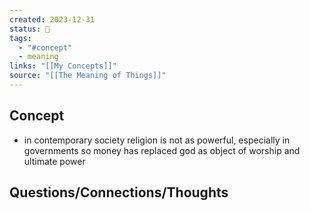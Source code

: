 ```yaml
---
created: 2023-12-31
status: 🔴
tags:
  - "#concept"
  - meaning
links: "[[My Concepts]]"
source: "[[The Meaning of Things]]"
---
```

## Concept
- in contemporary society religion is not as powerful, especially in governments so money has replaced god as object of worship and ultimate power

## Questions/Connections/Thoughts